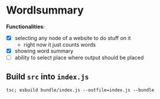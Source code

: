 # Wordlsummary

**Functionalities**:

- [x] selecting any node of a website to do stuff on it
    - right now it just counts words 
- [x] showing word summary
- [ ] ability to select place where output should be placed

## Build `src` into `index.js`

```
tsc; esbuild bundle/index.js --outfile=index.js --bundle
```
